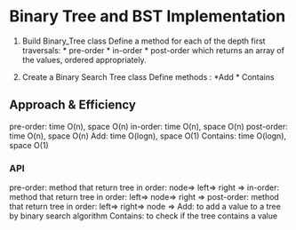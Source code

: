 # Binary Tree and BST Implementation

1. Build Binary_Tree class Define a method for each of the depth first traversals:
         * pre-order
         * in-order
         * post-order
which returns an array of the values, ordered appropriately.

2. Create a Binary Search Tree class Define methods :
         *Add
         * Contains

## Approach & Efficiency

pre-order: time O(n), space O(n)
in-order: time O(n), space O(n)
post-order: time O(n), space O(n)
Add: time O(logn), space O(1)
Contains: time O(logn), space O(1)

### API

pre-order: method that return tree in order: node=> left=> right =>
in-order: method that return tree in order: left=> node=> right =>
post-order: method that return tree in order: left=> right=> node =>
Add: to add a value to a tree by binary search algorithm
Contains: to check if the tree contains a value
